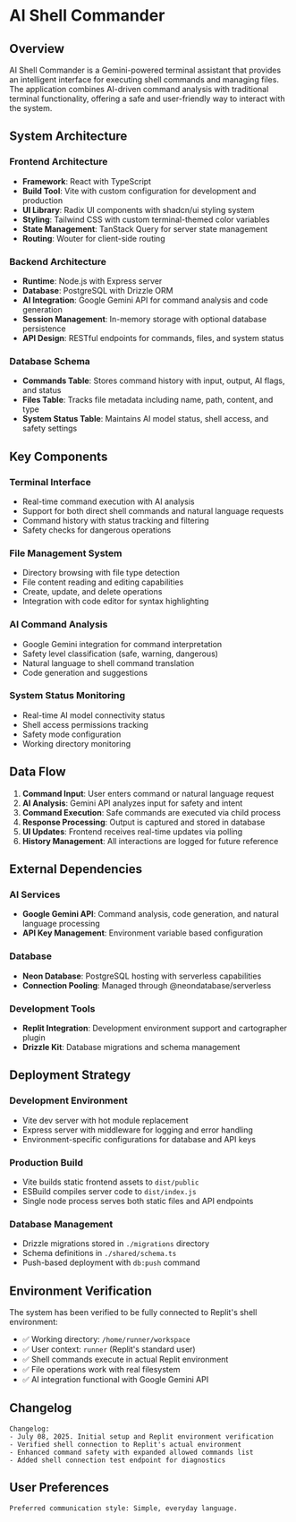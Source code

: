 # AI Shell Commander

## Overview

AI Shell Commander is a Gemini-powered terminal assistant that provides an intelligent interface for executing shell commands and managing files. The application combines AI-driven command analysis with traditional terminal functionality, offering a safe and user-friendly way to interact with the system.

## System Architecture

### Frontend Architecture
- **Framework**: React with TypeScript
- **Build Tool**: Vite with custom configuration for development and production
- **UI Library**: Radix UI components with shadcn/ui styling system
- **Styling**: Tailwind CSS with custom terminal-themed color variables
- **State Management**: TanStack Query for server state management
- **Routing**: Wouter for client-side routing

### Backend Architecture
- **Runtime**: Node.js with Express server
- **Database**: PostgreSQL with Drizzle ORM
- **AI Integration**: Google Gemini API for command analysis and code generation
- **Session Management**: In-memory storage with optional database persistence
- **API Design**: RESTful endpoints for commands, files, and system status

### Database Schema
- **Commands Table**: Stores command history with input, output, AI flags, and status
- **Files Table**: Tracks file metadata including name, path, content, and type
- **System Status Table**: Maintains AI model status, shell access, and safety settings

## Key Components

### Terminal Interface
- Real-time command execution with AI analysis
- Support for both direct shell commands and natural language requests
- Command history with status tracking and filtering
- Safety checks for dangerous operations

### File Management System
- Directory browsing with file type detection
- File content reading and editing capabilities
- Create, update, and delete operations
- Integration with code editor for syntax highlighting

### AI Command Analysis
- Google Gemini integration for command interpretation
- Safety level classification (safe, warning, dangerous)
- Natural language to shell command translation
- Code generation and suggestions

### System Status Monitoring
- Real-time AI model connectivity status
- Shell access permissions tracking
- Safety mode configuration
- Working directory monitoring

## Data Flow

1. **Command Input**: User enters command or natural language request
2. **AI Analysis**: Gemini API analyzes input for safety and intent
3. **Command Execution**: Safe commands are executed via child process
4. **Response Processing**: Output is captured and stored in database
5. **UI Updates**: Frontend receives real-time updates via polling
6. **History Management**: All interactions are logged for future reference

## External Dependencies

### AI Services
- **Google Gemini API**: Command analysis, code generation, and natural language processing
- **API Key Management**: Environment variable based configuration

### Database
- **Neon Database**: PostgreSQL hosting with serverless capabilities
- **Connection Pooling**: Managed through @neondatabase/serverless

### Development Tools
- **Replit Integration**: Development environment support and cartographer plugin
- **Drizzle Kit**: Database migrations and schema management

## Deployment Strategy

### Development Environment
- Vite dev server with hot module replacement
- Express server with middleware for logging and error handling
- Environment-specific configurations for database and API keys

### Production Build
- Vite builds static frontend assets to `dist/public`
- ESBuild compiles server code to `dist/index.js`
- Single node process serves both static files and API endpoints

### Database Management
- Drizzle migrations stored in `./migrations` directory
- Schema definitions in `./shared/schema.ts`
- Push-based deployment with `db:push` command

## Environment Verification

The system has been verified to be fully connected to Replit's shell environment:
- ✅ Working directory: `/home/runner/workspace` 
- ✅ User context: `runner` (Replit's standard user)
- ✅ Shell commands execute in actual Replit environment
- ✅ File operations work with real filesystem
- ✅ AI integration functional with Google Gemini API

## Changelog

```
Changelog:
- July 08, 2025. Initial setup and Replit environment verification
- Verified shell connection to Replit's actual environment
- Enhanced command safety with expanded allowed commands list
- Added shell connection test endpoint for diagnostics
```

## User Preferences

```
Preferred communication style: Simple, everyday language.
```